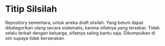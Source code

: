 # Titip Silsilah

Repository sementara, untuk aneka draft silsilah. Yang belum dapat dikategorikan ulang secara sistematis, karena sifatnya yang tersebar. Tidak selalu terkait dengan keluarga, sifatnya saling bantu saja. Dikumpulkan di sini supaya tidak berserakan.


